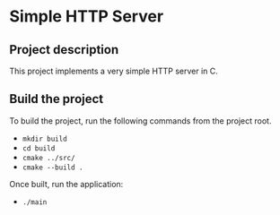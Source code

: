 # Simple HTTP Server

## Project description

This project implements a very simple HTTP server in C.

## Build the project

To build the project, run the following commands from the project root.

- `mkdir build`
- `cd build`
- `cmake ../src/`
- `cmake --build .`

Once built, run the application:

- `./main`